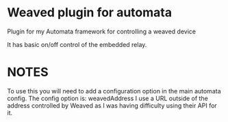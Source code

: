 # Weaved plugin for automata

Plugin for my Automata framework for controlling a weaved device

It has basic on/off control of the embedded relay.

# NOTES

To use this you will need to add a configuration option in the main automata config.
The config option is: weavedAddress
I use a URL outside of the address controlled by Weaved as I was having difficulty using their API for it.
